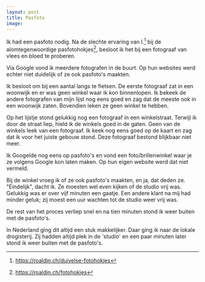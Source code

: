 ```yaml
---
layout: post
title: Pasfoto
image:
---
```


Ik had een pasfoto nodig. Na de slechte ervaring van I.[^1] bij de alomtegenwoordige pasfotohokjes[^2], besloot ik het bij een fotograaf van vlees en bloed te proberen.

Via Google vond ik meerdere fotografen in de buurt. Op hun websites werd echter niet duidelijk of ze ook pasfoto's maakten.

Ik besloot om bij een aantal langs te fietsen. De eerste fotograaf zat in een woonwijk en er was geen winkel waar ik kon binnenlopen. Ik bekeek de andere fotografen van mijn lijst nog eens goed en zag dat de meeste ook in een woonwijk zaten. Bovendien leken ze geen winkel te hebben.

Op het lijstje stond gelukkig nog een fotograaf in een winkelstraat. Terwijl ik door de straat liep, hield ik de winkels goed in de gaten. Geen van de winkels leek van een fotograaf. Ik keek nog eens goed op de kaart en zag dat ik voor het juiste gebouw stond. Deze fotograaf bestond blijkbaar niet meer.

Ik Googelde nog eens op pasfoto's en vond een foto/brillenwinkel waar je ze volgens Google kon laten maken. Op hun eigen website werd dat niet vermeld.

Bij de winkel vroeg ik of ze ook pasfoto's maakten, en ja, dat deden ze. "Eindelijk", dacht ik. Ze moesten wel even kijken of de studio vrij was. Gelukkig was er over vijf minuten een gaatje. Een andere klant na mij had minder geluk; zij moest een uur wachten tot de studio weer vrij was.

De rest van het proces verliep snel en na tien minuten stond ik weer buiten met de pasfoto's.

In Nederland ging dit altijd een stuk makkelijker. Daar ging ik naar de lokale drogisterij. Zij hadden altijd plek in de 'studio' en een paar minuten later stond ik weer buiten met de pasfoto's.

[^1]: <https://roaldin.ch/duivelse-fotohokjes>

[^2]: <https://roaldin.ch/fotohokjes>
